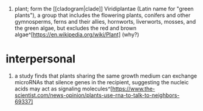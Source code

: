 1. plant; form the [[cladogram|clade]] Viridiplantae (Latin name for "green plants"), a group that includes the flowering plants, conifers and other gymnosperms, ferns and their allies, hornworts, liverworts, mosses, and the green algae, but excludes the red and brown algae^[https://en.wikipedia.org/wiki/Plant] (why?)

# interpersonal
1. a study finds that plants sharing the same growth medium can exchange microRNAs that silence genes in the recipient, suggesting the nucleic acids may act as signaling molecules^[https://www.the-scientist.com/news-opinion/plants-use-rna-to-talk-to-neighbors-69337]